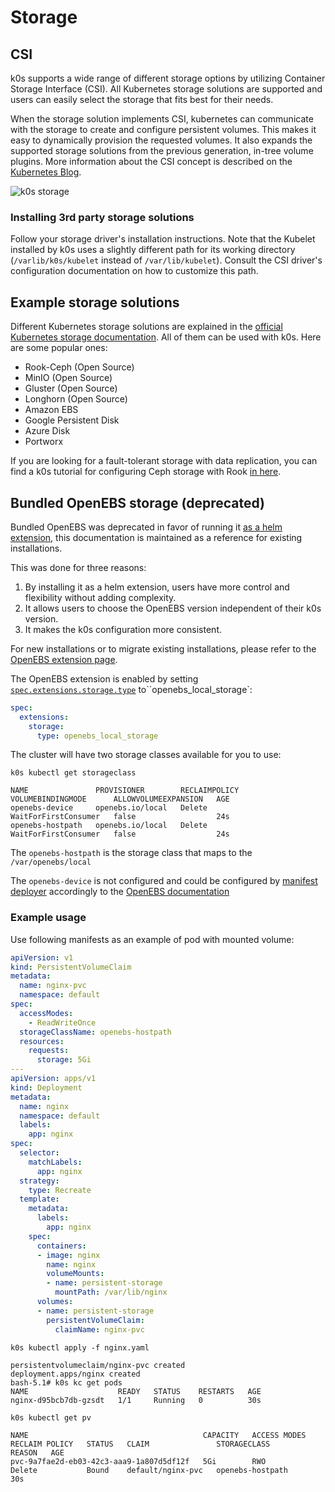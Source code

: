 # Storage

## CSI

k0s supports a wide range of different storage options by utilizing Container Storage Interface (CSI). All Kubernetes storage solutions are supported and users can easily select the storage that fits best for their needs.

When the storage solution implements CSI, kubernetes can communicate with the storage to create and configure persistent volumes. This makes it easy to dynamically provision the requested volumes. It also expands the supported storage solutions from the previous generation, in-tree volume plugins. More information about the CSI concept is described on the [Kubernetes Blog](https://kubernetes.io/blog/2019/01/15/container-storage-interface-ga/).

![k0s storage](img/k0s_storage.png)

### Installing 3rd party storage solutions

Follow your storage driver's installation instructions. Note that the Kubelet installed by k0s uses a slightly different path for its working directory (`/varlib/k0s/kubelet` instead of `/var/lib/kubelet`). Consult the CSI driver's configuration documentation on how to customize this path.

## Example storage solutions

Different Kubernetes storage solutions are explained in the [official Kubernetes storage documentation](https://kubernetes.io/docs/concepts/storage/volumes/). All of them can be used with k0s. Here are some popular ones:

- Rook-Ceph (Open Source)
- MinIO (Open Source)
- Gluster (Open Source)
- Longhorn (Open Source)
- Amazon EBS
- Google Persistent Disk
- Azure Disk
- Portworx

If you are looking for a fault-tolerant storage with data replication, you can find a k0s tutorial for configuring Ceph storage with Rook [in here](examples/rook-ceph.md).

## Bundled OpenEBS storage (deprecated)

Bundled OpenEBS was deprecated in favor of running it [as a helm extension](./examples/openebs.md),
this documentation is maintained as a reference for existing installations.

This was done for three reasons:

1. By installing it as a helm extension, users have more control and flexibility without adding complexity.
2. It allows users to choose the OpenEBS version independent of their k0s version.
3. It makes the k0s configuration more consistent.

For new installations or to migrate existing installations, please refer to the [OpenEBS extension page](./examples/openebs.md).

The OpenEBS extension is enabled by setting [`spec.extensions.storage.type`](configuration.md#specextensionsstorage) to``openebs_local_storage`:

```yaml
spec:
  extensions:
    storage:
      type: openebs_local_storage
```

The cluster will have two storage classes available for you to use:

```shell
k0s kubectl get storageclass
```

```shell
NAME               PROVISIONER        RECLAIMPOLICY   VOLUMEBINDINGMODE      ALLOWVOLUMEEXPANSION   AGE
openebs-device     openebs.io/local   Delete          WaitForFirstConsumer   false                  24s
openebs-hostpath   openebs.io/local   Delete          WaitForFirstConsumer   false                  24s
```

The `openebs-hostpath` is the storage class that maps to the `/var/openebs/local`

The `openebs-device` is not configured and could be configured by [manifest deployer](manifests.md) accordingly to the [OpenEBS documentation](https://docs.openebs.io/)

### Example usage

Use following manifests as an example of pod with mounted volume:

```yaml
apiVersion: v1
kind: PersistentVolumeClaim
metadata:
  name: nginx-pvc
  namespace: default
spec:
  accessModes:
    - ReadWriteOnce
  storageClassName: openebs-hostpath
  resources:
    requests:
      storage: 5Gi
---
apiVersion: apps/v1
kind: Deployment
metadata:
  name: nginx
  namespace: default
  labels:
    app: nginx
spec:
  selector:
    matchLabels:
      app: nginx
  strategy:
    type: Recreate
  template:
    metadata:
      labels:
        app: nginx
    spec:
      containers:
      - image: nginx 
        name: nginx
        volumeMounts:
        - name: persistent-storage
          mountPath: /var/lib/nginx
      volumes:
      - name: persistent-storage
        persistentVolumeClaim:
          claimName: nginx-pvc
```

```shell
k0s kubectl apply -f nginx.yaml
```

```shell
persistentvolumeclaim/nginx-pvc created
deployment.apps/nginx created
bash-5.1# k0s kc get pods
NAME                    READY   STATUS    RESTARTS   AGE
nginx-d95bcb7db-gzsdt   1/1     Running   0          30s
```

```shell
k0s kubectl get pv
```

```shell
NAME                                       CAPACITY   ACCESS MODES   RECLAIM POLICY   STATUS   CLAIM               STORAGECLASS       REASON   AGE
pvc-9a7fae2d-eb03-42c3-aaa9-1a807d5df12f   5Gi        RWO            Delete           Bound    default/nginx-pvc   openebs-hostpath            30s
```
